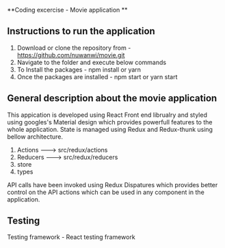 **Coding excercise - Movie application **

## Instructions to run the application 

01. Download or clone the repository from - https://github.com/nuwanwi/movie.git
02. Navigate to the folder and execute below commands 
03. To Install the packages - npm install or yarn
04. Once the packages are installed - npm start or yarn start
  
  
## General description about the movie application 
  
This appication is developed using React Front end librualry and styled using googles's Material design which provides powerfull features to the whole application. 
State is managed using Redux and Redux-thunk using bellow architecture.

01. Actions ---> src/redux/actions
02. Reducers ---> src/redux/reducers
03. store
04. types

API calls have been invoked using Redux Dispatures which provides better control on the API actions which can be used in any component in the application. 
 
## Testing 
 
  Testing framework - React testing framework
  
  
  
  
 
